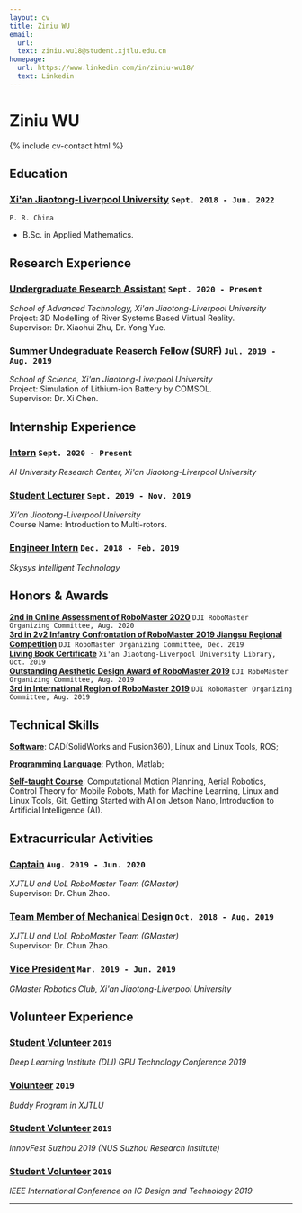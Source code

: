```yaml
---
layout: cv
title: Ziniu WU
email:
  url: 
  text: ziniu.wu18@student.xjtlu.edu.cn
homepage:
  url: https://www.linkedin.com/in/ziniu-wu18/
  text: Linkedin
---
```


# Ziniu **WU**

<!--
include contact information from the front matter
Supported arguments:
    - homepage: url, text
    - phone
    - email
-->

{% include cv-contact.html %}

<!--I am Ziniu Wu, a junior applied mathematics student at the Xi'an Jiaotong-Liverpool University. My research interests include artificial intelligence techniques for mobile robotics, future transportation systems and fault-tolerant system architecture. My research goal is to develop reliable, safe and efficient intelligent machines for the next generation of transportation systems, such as autonomous vehicles for long-haul trucking and urban air mobility systems for passenger transportation. Currently, I focus on two problems: real-time collision avoidance for the micro aerial vehicle and fault-tolerant velocity control for the mecanum-wheeled robot. I am also actively looking for an M.Phi./Ph.d. opportunity in Autonomous Systems, Intelligent Machine, Robotics in 2022 fall.-->
<!--In addition, I am proposing my final year project ideas, such as robot swarms formulation and mission scheduling using an improved AI-enhanced operational research method. Passionate partners in major of MRS, ICS and EST are preffered to do the project together. If there is any collaboration chance, feel free to contact me via e-mail. I am also actively looking for an M.Phi./Ph.d. opportunity in Autonomous Systems, Intelligent Machine, Robotics in 2022 fall.
-->

## Education

### [**Xi'an Jiaotong-Liverpool University**](https://www.xjtlu.edu.cn/en) `Sept. 2018 - Jun. 2022`

```
P. R. China
```

- B.Sc. in Applied Mathematics.


<!--## Publication-->

<!--
Journal:
### [**Real-Time Path Planning for USVs Based on an Improved D* Lite (Being Process)**]()
Xiaohui Zhu, Bin Yan, Yong Yue, Wei Wang, **Ziniu Wu**, Yijie Chu and Shanliang Yao.<br> 
_Control Engineering Practice (JCR Q2, IF 3.193)._<br>
[[PDF]()]
[[BibTeX]()]
-->
<!--
Poster:
### [**Simulation of Lithium-ion Battery by COMSOL**]()
Tongtong Zhang, [**Ziniu Wu**]() and Xi Chen.<br>
_2019 SURF Poster Day._<br>
[[PDF]()]
-->
## Research Experience

### [**Undergraduate Research Assistant**]() `Sept. 2020 - Present`

_School of Advanced Technology, Xi'an Jiaotong-Liverpool University_<br>
Project: 3D Modelling of River Systems Based Virtual Reality.<br>
Supervisor: Dr. Xiaohui Zhu, Dr. Yong Yue.<br>

### [**Summer Undegraduate Reaserch Fellow (SURF)**]() `Jul. 2019 - Aug. 2019`

_School of Science, Xi'an Jiaotong-Liverpool University_<br>
Project: Simulation of Lithium-ion Battery by COMSOL.<br>
Supervisor: Dr. Xi Chen.<br>

## Internship Experience

### [**Intern**]() `Sept. 2020 - Present`

_AI University Research Center, Xi'an Jiaotong-Liverpool University_<br>

### [**Student Lecturer**]() `Sept. 2019 - Nov. 2019`

_Xi’an Jiaotong-Liverpool University_<br>
Course Name: Introduction to Multi-rotors.<br>

### [**Engineer Intern**]() `Dec. 2018 - Feb. 2019`

_Skysys Intelligent Technology_<br>



## Honors & Awards

[**2nd in Online Assessment of RoboMaster 2020**]() `DJI RoboMaster Organizing Committee, Aug. 2020` <br>
[**3rd in 2v2 Infantry Confrontation of RoboMaster 2019 Jiangsu Regional Competition**]() `DJI RoboMaster Organizing Committee, Dec. 2019` <br>
[**Living Book Certificate**]() `Xi'an Jiaotong-Liverpool University Library, Oct. 2019` <br>
[**Outstanding Aesthetic Design Award of RoboMaster 2019**]() `DJI RoboMaster Organizing Committee, Aug. 2019` <br>
[**3rd in International Region of RoboMaster 2019**]() `DJI RoboMaster Organizing Committee, Aug. 2019` <br>

## Technical Skills

[**Software**](): CAD(SolidWorks and Fusion360), Linux and Linux Tools, ROS;

[**Programming Language**](): Python, Matlab;

[**Self-taught Course**](): Computational Motion Planning, Aerial Robotics, Control Theory for Mobile Robots, Math for Machine Learning, Linux and Linux Tools, Git, Getting Started with AI on Jetson Nano, Introduction to Artificial Intelligence (AI).

## Extracurricular Activities

### [**Captain**]() `Aug. 2019 - Jun. 2020`

_XJTLU and UoL RoboMaster Team (GMaster)_<br>
Supervisor: Dr. Chun Zhao.<br>

### [**Team Member of Mechanical Design**]() `Oct. 2018 - Aug. 2019`

_XJTLU and UoL RoboMaster Team (GMaster)_<br>
Supervisor: Dr. Chun Zhao.<br>

### [**Vice President**]() `Mar. 2019 - Jun. 2019`

_GMaster Robotics Club, Xi'an Jiaotong-Liverpool University_<br>


## Volunteer Experience

### [**Student Volunteer**]() `2019`

_Deep Learning Institute (DLI) GPU Technology Conference 2019_<br>

### [**Volunteer**]() `2019`

_Buddy Program in XJTLU_<br>

### [**Student Volunteer**]() `2019`

_InnovFest Suzhou 2019 (NUS Suzhou Research Institute)_<br>

### [**Student Volunteer**]() `2019`

_IEEE International Conference on IC Design and Technology 2019_<br>

---

<!-- ### Footer

Last updated: Mar. 2021 -->
